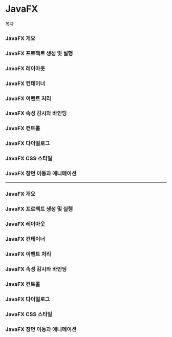 # JavaFX

목차
### JavaFX 개요
### JavaFX 프로젝트 생성 및 실행
### JavaFX 레이아웃
### JavaFX 컨테이너
### JavaFX 이벤트 처리
### JavaFX 속성 감시와 바인딩
### JavaFX 컨트롤
### JavaFX 다이얼로그
### JavaFX CSS 스타일
### JavaFX 장면 이동과 애니메이션


---
### JavaFX 개요
### JavaFX 프로젝트 생성 및 실행
### JavaFX 레이아웃
### JavaFX 컨테이너
### JavaFX 이벤트 처리
### JavaFX 속성 감시와 바인딩
### JavaFX 컨트롤
### JavaFX 다이얼로그
### JavaFX CSS 스타일
### JavaFX 장면 이동과 애니메이션

